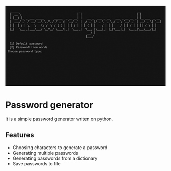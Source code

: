 ![Banner](https://raw.githubusercontent.com/Ninnjah/password-generator/master/assets/banner.jpg)
# Password generator
It is a simple password generator writen on python.
## Features
- Choosing characters to generate a password
- Generating multiple passwords
- Generating passwords from a dictionary
- Save passwords to file